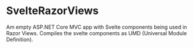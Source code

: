 # SvelteRazorViews
Am empty ASP.NET Core MVC app with Svelte components being used in Razor Views.  Compiles the svelte components as UMD (Universal Module Definition).
